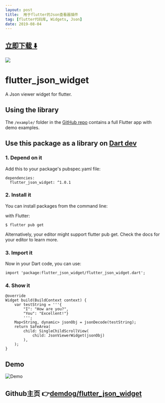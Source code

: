 ```yaml
---
layout: post
title:  用于flutter的Json查看器插件
tag: [flutter代码库, Widgets, Json]
date: 2019-08-04
---
```


 


## [立即下载 ️⬇️ ](https://codeload.github.com/demdog/flutter_json_widget/zip/master) 


 
![](https://flutterawesome.com/content/images/2019/07/flutter_json_widget.jpg)
 
>
> 
>

 
# flutter_json_widget

A Json viewer widget for flutter.

## Using the library
The `/example/` folder in the [GitHub repo](https://github.com/demdog/flutter_json_widget)
contains a full Flutter app with demo examples.

## Use this package as a library on [Dart dev](https://pub.dev/packages/flutter_json_widget)

### 1. Depend on it
Add this to your package's pubspec.yaml file:


```
dependencies:
  flutter_json_widget: ^1.0.1
```

### 2. Install it
You can install packages from the command line:

with Flutter:

```
$ flutter pub get
```

Alternatively, your editor might support flutter pub get. Check the docs for your editor to learn more.

### 3. Import it
Now in your Dart code, you can use:

```
import 'package:flutter_json_widget/flutter_json_widget.dart';
```

### 4. Show it

```
@override
Widget build(BuildContext context) {
    var testString = '''{
        "I": "How are you?",
        "You": "Excellent!"}
        ''';
    Map<String, dynamic> jsonObj = jsonDecode(testString);
    return SafeArea(
        child: SingleChildScrollView(
            child: JsonViewerWidget(jsonObj)
        ),
    );
}
```

## Demo
![Demo](https://github.com/demdog/flutter_json_widget/blob/master/example.gif?raw=true)
## Github主页 👉[demdog/flutter_json_widget](http://github.com/demdog/flutter_json_widget)